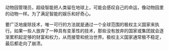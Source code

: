 动物园管理员，超级智能把人类留在地球上，可能会感叹自己的命运，像动物园里的动物一样。为了满足智能的娱乐和好奇心。

要广泛地废除技术，唯一可行的方法就是通过一个全球范围的极权主义国家来执行。如果一些人放弃了一种具有变革性的技术，那些没有放弃的国家或集团就会逐渐累积起足够的财富和权力，从而接管和统治世界。极权主义国家通常极不稳定，最后都走向了崩溃。
